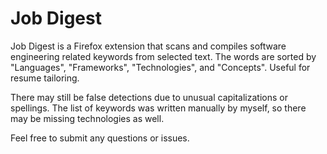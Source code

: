 # Job Digest

Job Digest is a Firefox extension that scans and compiles software engineering related keywords from selected text. The words are sorted by "Languages", "Frameworks", "Technologies", and "Concepts". Useful for resume tailoring. 

There may still be false detections due to unusual capitalizations or spellings. The list of keywords was written manually by myself, so there may be missing technologies as well.

Feel free to submit any questions or issues.

